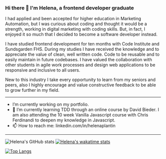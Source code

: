 ### Hi there 👋 I'm Helena, a frontend developer graduate

I had applied and been accepted for higher education in Marketing Automation, but I was curious about coding and thought it would be a strength, working in digital marketing with coding skills. But, in fact, I enjoyed it so much that I decided to become a software developer instead.

I have studied frontend development for ten months with Code Institute and Sundsgarden FHS. During my studies I have received the knowledge and to appreciate the value of clean, well written code. Code to be reusable and to easily maintain in future codebases. I have valued the collaboration with other students in agile work processes and design web applications to be responsive and inclusive to all users.

New to this industry I take every opportunity to learn from my seniors and peers, also I highly encourage and value constructive feedback to be able to grow further in my field. 

<hr>

- I’m currently working on my portfolio.
- 🌱 I’m currently learning TDD through an online course by David Bieder. I am also attending the 10 week Vanilla Javascript course with Chris Ferdinandi to deepen my knowledge in Javascript.
- 📫 How to reach me: linkedin.com/in/helenaplantin

<hr>


![Helena's GitHub stats](https://github-readme-stats.vercel.app/api?username=Helena-p&show_icons=true&theme=gruvbox)
[![Helena's wakatime stats](https://github-readme-stats.vercel.app/api/wakatime?username=Helena_p&theme=gruvbox)](https://github.com/Helena-p/github-readme-stats)

[![Top Langs](https://github-readme-stats.vercel.app/api/top-langs/?username=Helena-p&layout=compact&theme=gruvbox)](https://github.com/Helena-p/github-readme-stats)
